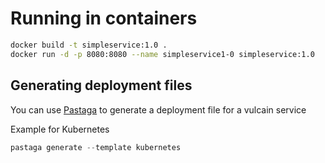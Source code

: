 # Running in containers

```bash
docker build -t simpleservice:1.0 .
docker run -d -p 8080:8080 --name simpleservice1-0 simpleservice:1.0
```

## Generating deployment files

You can use [Pastaga](https://github.com/malain/pastaga) to generate a deployment file for a vulcain service

Example for Kubernetes

```js
pastaga generate --template kubernetes
```
